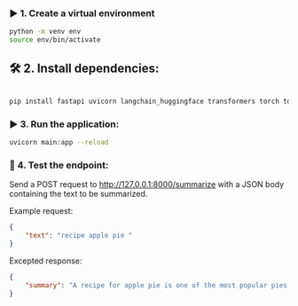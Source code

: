 


### ▶️ 1. Create a virtual environment

```bash
python -m venv env
source env/bin/activate 

```

## 🛠️ 2. Install dependencies:

```bash

pip install fastapi uvicorn langchain_huggingface transformers torch torchvision torchaudio 

```

### ▶️ 3. Run the application:

```bash
uvicorn main:app --reload

```
### 🧪 4. Test the endpoint:

Send a POST request to http://127.0.0.1:8000/summarize with a JSON body containing the text to be summarized.

Example request:

```json
{
    "text": "recipe apple pie "
}
```
Excepted response:

```json
{
    "summary": "A recipe for apple pie is one of the most popular pies in the U.S. This recipe can be adapted to make any type of pie. For more information, go to www.allrecipes.com. For a recipe for apple pie, visit CNN.com/Cooking."
}
```

